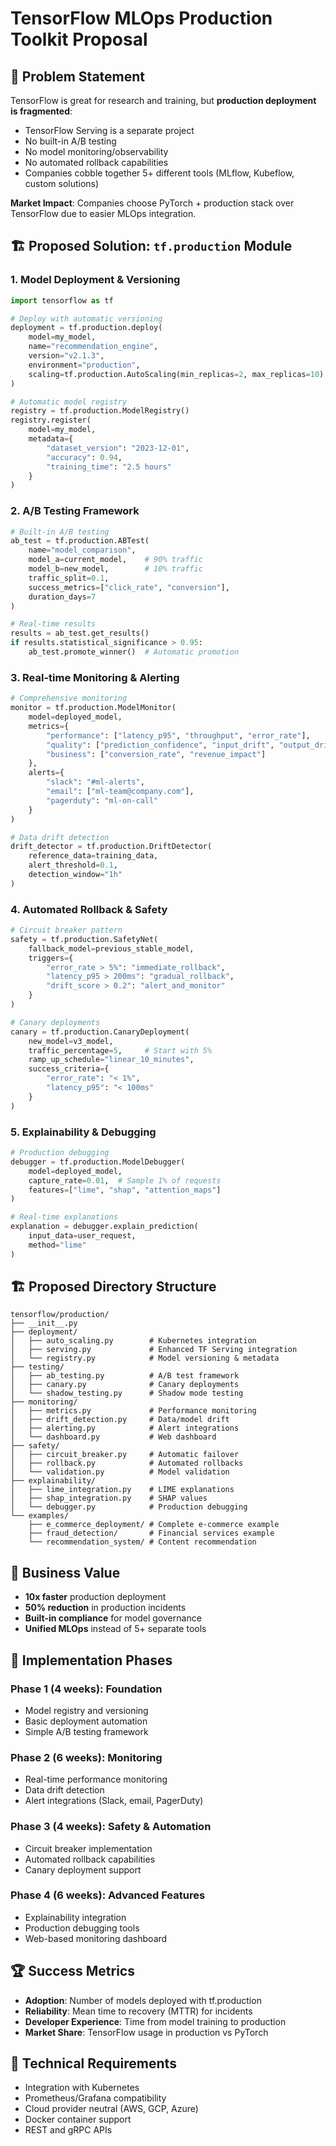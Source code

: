 # TensorFlow MLOps Production Toolkit Proposal

## 🎯 Problem Statement
TensorFlow is great for research and training, but **production deployment is fragmented**:
- TensorFlow Serving is a separate project
- No built-in A/B testing
- No model monitoring/observability 
- No automated rollback capabilities
- Companies cobble together 5+ different tools (MLflow, Kubeflow, custom solutions)

**Market Impact**: Companies choose PyTorch + production stack over TensorFlow due to easier MLOps integration.

## 🏗️ Proposed Solution: `tf.production` Module

### 1. Model Deployment & Versioning
```python
import tensorflow as tf

# Deploy with automatic versioning
deployment = tf.production.deploy(
    model=my_model,
    name="recommendation_engine",
    version="v2.1.3",
    environment="production",
    scaling=tf.production.AutoScaling(min_replicas=2, max_replicas=10)
)

# Automatic model registry
registry = tf.production.ModelRegistry()
registry.register(
    model=my_model,
    metadata={
        "dataset_version": "2023-12-01",
        "accuracy": 0.94,
        "training_time": "2.5 hours"
    }
)
```

### 2. A/B Testing Framework
```python
# Built-in A/B testing
ab_test = tf.production.ABTest(
    name="model_comparison",
    model_a=current_model,    # 90% traffic
    model_b=new_model,        # 10% traffic
    traffic_split=0.1,
    success_metrics=["click_rate", "conversion"],
    duration_days=7
)

# Real-time results
results = ab_test.get_results()
if results.statistical_significance > 0.95:
    ab_test.promote_winner()  # Automatic promotion
```

### 3. Real-time Monitoring & Alerting
```python
# Comprehensive monitoring
monitor = tf.production.ModelMonitor(
    model=deployed_model,
    metrics={
        "performance": ["latency_p95", "throughput", "error_rate"],
        "quality": ["prediction_confidence", "input_drift", "output_drift"],
        "business": ["conversion_rate", "revenue_impact"]
    },
    alerts={
        "slack": "#ml-alerts",
        "email": ["ml-team@company.com"],
        "pagerduty": "ml-on-call"
    }
)

# Data drift detection
drift_detector = tf.production.DriftDetector(
    reference_data=training_data,
    alert_threshold=0.1,
    detection_window="1h"
)
```

### 4. Automated Rollback & Safety
```python
# Circuit breaker pattern
safety = tf.production.SafetyNet(
    fallback_model=previous_stable_model,
    triggers={
        "error_rate > 5%": "immediate_rollback",
        "latency_p95 > 200ms": "gradual_rollback", 
        "drift_score > 0.2": "alert_and_monitor"
    }
)

# Canary deployments
canary = tf.production.CanaryDeployment(
    new_model=v3_model,
    traffic_percentage=5,     # Start with 5%
    ramp_up_schedule="linear_10_minutes",
    success_criteria={
        "error_rate": "< 1%",
        "latency_p95": "< 100ms"
    }
)
```

### 5. Explainability & Debugging
```python
# Production debugging
debugger = tf.production.ModelDebugger(
    model=deployed_model,
    capture_rate=0.01,  # Sample 1% of requests
    features=["lime", "shap", "attention_maps"]
)

# Real-time explanations
explanation = debugger.explain_prediction(
    input_data=user_request,
    method="lime"
)
```

## 🏗️ Proposed Directory Structure
```
tensorflow/production/
├── __init__.py
├── deployment/
│   ├── auto_scaling.py        # Kubernetes integration
│   ├── serving.py             # Enhanced TF Serving integration
│   └── registry.py            # Model versioning & metadata
├── testing/
│   ├── ab_testing.py          # A/B test framework
│   ├── canary.py              # Canary deployments
│   └── shadow_testing.py      # Shadow mode testing
├── monitoring/
│   ├── metrics.py             # Performance monitoring
│   ├── drift_detection.py     # Data/model drift
│   ├── alerting.py            # Alert integrations
│   └── dashboard.py           # Web dashboard
├── safety/
│   ├── circuit_breaker.py     # Automatic failover
│   ├── rollback.py            # Automated rollbacks
│   └── validation.py          # Model validation
├── explainability/
│   ├── lime_integration.py    # LIME explanations
│   ├── shap_integration.py    # SHAP values
│   └── debugger.py            # Production debugging
└── examples/
    ├── e_commerce_deployment/ # Complete e-commerce example
    ├── fraud_detection/       # Financial services example
    └── recommendation_system/ # Content recommendation
```

## 💼 Business Value
- **10x faster** production deployment
- **50% reduction** in production incidents
- **Built-in compliance** for model governance
- **Unified MLOps** instead of 5+ separate tools

## 🎯 Implementation Phases

### Phase 1 (4 weeks): Foundation
- Model registry and versioning
- Basic deployment automation
- Simple A/B testing framework

### Phase 2 (6 weeks): Monitoring
- Real-time performance monitoring
- Data drift detection
- Alert integrations (Slack, email, PagerDuty)

### Phase 3 (4 weeks): Safety & Automation
- Circuit breaker implementation
- Automated rollback capabilities
- Canary deployment support

### Phase 4 (6 weeks): Advanced Features
- Explainability integration
- Production debugging tools
- Web-based monitoring dashboard

## 🏆 Success Metrics
- **Adoption**: Number of models deployed with tf.production
- **Reliability**: Mean time to recovery (MTTR) for incidents
- **Developer Experience**: Time from model training to production
- **Market Share**: TensorFlow usage in production vs PyTorch

## 🔧 Technical Requirements
- Integration with Kubernetes
- Prometheus/Grafana compatibility
- Cloud provider neutral (AWS, GCP, Azure)
- Docker container support
- REST and gRPC APIs 